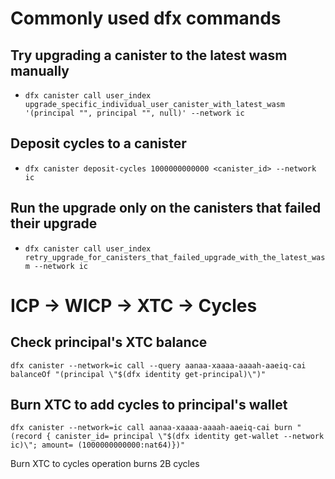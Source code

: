 # Commonly used dfx commands

## Try upgrading a canister to the latest wasm manually

- `dfx canister call user_index upgrade_specific_individual_user_canister_with_latest_wasm '(principal "", principal "", null)' --network ic`

## Deposit cycles to a canister

- `dfx canister deposit-cycles 1000000000000 <canister_id> --network ic`

## Run the upgrade only on the canisters that failed their upgrade

- `dfx canister call user_index retry_upgrade_for_canisters_that_failed_upgrade_with_the_latest_wasm --network ic`

# ICP -> WICP -> XTC -> Cycles

## Check principal's XTC balance

`dfx canister --network=ic call --query aanaa-xaaaa-aaaah-aaeiq-cai balanceOf "(principal \"$(dfx identity get-principal)\")"`

## Burn XTC to add cycles to principal's wallet

`dfx canister --network=ic call aanaa-xaaaa-aaaah-aaeiq-cai burn "(record { canister_id= principal \"$(dfx identity get-wallet --network ic)\"; amount= (1000000000000:nat64)})"`

Burn XTC to cycles operation burns 2B cycles
